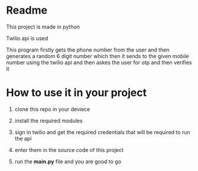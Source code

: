 # Readme
This project is made in python

Twilio api is used

This program firstly gets the phone number from the user and then generates a random 6 digit number which then it sends to the given mobile number using the twilio api and then askes the user for otp and then verifies it

# How to use it in your project
1. clone this repo in your deviece 

2. install the required modules 

3. sign in twilio and get the required credentials that will be required to run the api

4. enter them in the source code of this project 

5. run the **main.py** file and you are good to go
